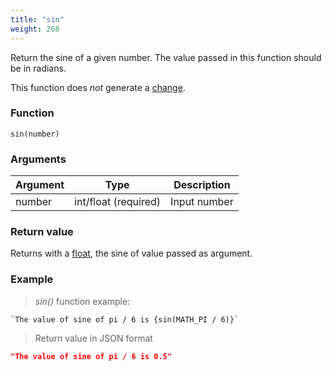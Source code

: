 ```yaml
---
title: "sin"
weight: 268
---
```


Return the sine of a given number. The value passed in this function should be in radians.

This function does *not* generate a [change](../../../overview/changes).

### Function

`sin(number)`

### Arguments

Argument | Type                 | Description
-------- | -------------------- | ------------
number   | int/float (required) | Input number

### Return value

Returns with a [float](../../../data-types/float), the sine of value passed as argument.

### Example

> _sin()_ function example:

```thingsdb,json_response
`The value of sine of pi / 6 is {sin(MATH_PI / 6)}`
```

> Return value in JSON format

```json
"The value of sine of pi / 6 is 0.5"
```
